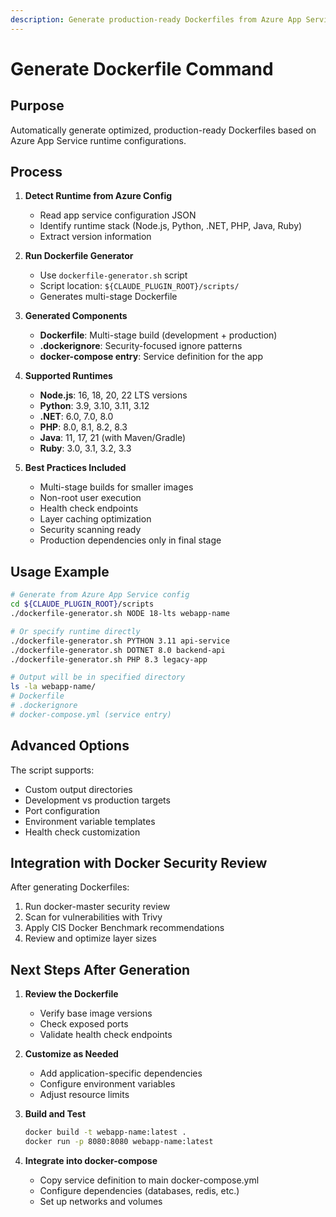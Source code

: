 ```yaml
---
description: Generate production-ready Dockerfiles from Azure App Service configurations
---
```


# Generate Dockerfile Command

## Purpose
Automatically generate optimized, production-ready Dockerfiles based on Azure App Service runtime configurations.

## Process

1. **Detect Runtime from Azure Config**
   - Read app service configuration JSON
   - Identify runtime stack (Node.js, Python, .NET, PHP, Java, Ruby)
   - Extract version information

2. **Run Dockerfile Generator**
   - Use `dockerfile-generator.sh` script
   - Script location: `${CLAUDE_PLUGIN_ROOT}/scripts/`
   - Generates multi-stage Dockerfile

3. **Generated Components**
   - **Dockerfile**: Multi-stage build (development + production)
   - **.dockerignore**: Security-focused ignore patterns
   - **docker-compose entry**: Service definition for the app

4. **Supported Runtimes**
   - **Node.js**: 16, 18, 20, 22 LTS versions
   - **Python**: 3.9, 3.10, 3.11, 3.12
   - **.NET**: 6.0, 7.0, 8.0
   - **PHP**: 8.0, 8.1, 8.2, 8.3
   - **Java**: 11, 17, 21 (with Maven/Gradle)
   - **Ruby**: 3.0, 3.1, 3.2, 3.3

5. **Best Practices Included**
   - Multi-stage builds for smaller images
   - Non-root user execution
   - Health check endpoints
   - Layer caching optimization
   - Security scanning ready
   - Production dependencies only in final stage

## Usage Example

```bash
# Generate from Azure App Service config
cd ${CLAUDE_PLUGIN_ROOT}/scripts
./dockerfile-generator.sh NODE 18-lts webapp-name

# Or specify runtime directly
./dockerfile-generator.sh PYTHON 3.11 api-service
./dockerfile-generator.sh DOTNET 8.0 backend-api
./dockerfile-generator.sh PHP 8.3 legacy-app

# Output will be in specified directory
ls -la webapp-name/
# Dockerfile
# .dockerignore
# docker-compose.yml (service entry)
```

## Advanced Options

The script supports:
- Custom output directories
- Development vs production targets
- Port configuration
- Environment variable templates
- Health check customization

## Integration with Docker Security Review

After generating Dockerfiles:
1. Run docker-master security review
2. Scan for vulnerabilities with Trivy
3. Apply CIS Docker Benchmark recommendations
4. Review and optimize layer sizes

## Next Steps After Generation

1. **Review the Dockerfile**
   - Verify base image versions
   - Check exposed ports
   - Validate health check endpoints

2. **Customize as Needed**
   - Add application-specific dependencies
   - Configure environment variables
   - Adjust resource limits

3. **Build and Test**
   ```bash
   docker build -t webapp-name:latest .
   docker run -p 8080:8080 webapp-name:latest
   ```

4. **Integrate into docker-compose**
   - Copy service definition to main docker-compose.yml
   - Configure dependencies (databases, redis, etc.)
   - Set up networks and volumes
